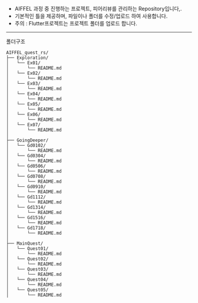- AIFFEL 과정 중 진행하는 프로젝트, 피어리뷰를 관리하는 Repository입니다,.
- 기본적인 틀을 제공하며, 파일이나 폴더를 수정/업로드 하여 사용합니다.
- 주의 : Flutter프로젝트는 프로젝트 폴더를 업로드 합니다.

---

폴더구조
```plaintext
AIFFEL_quest_rs/
├── Exploration/
│   └── Ex01/
│       └── README.md
│   └── Ex02/
│       └── README.md
│   └── Ex03/
│       └── README.md
│   └── Ex04/
│       └── README.md
│   └── Ex05/
│       └── README.md
│   └── Ex06/
│       └── README.md
│   └── Ex07/
│       └── README.md
│
├── GoingDeeper/
│   └── Gd0102/
│       └── README.md
│   └── Gd0304/
│       └── README.md
│   └── Gd0506/
│       └── README.md
│   └── Gd0708/
│       └── README.md
│   └── Gd0910/
│       └── README.md
│   └── Gd1112/
│       └── README.md
│   └── Gd1314/
│       └── README.md
│   └── Gd1516/
│       └── README.md
│   └── Gd1718/
│       └── README.md
│
├── MainQuest/
│   └── Quest01/
│       └── README.md
│   └── Quest02/
│       └── README.md
│   └── Quest03/
│       └── README.md
│   └── Quest04/
│       └── README.md
│   └── Quest05/
│       └── README.md
```
